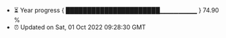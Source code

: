 - ⏳ Year progress { ██████████████████████▁▁▁▁▁▁▁▁ } 74.90 %
- ⏰ Updated on Sat, 01 Oct 2022 09:28:30 GMT

